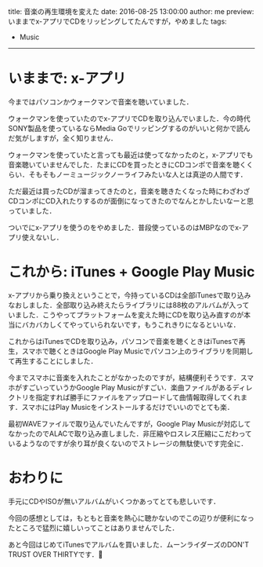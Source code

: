 title: 音楽の再生環境を変えた
date: 2016-08-25 13:00:00
author: me
preview: いままでx-アプリでCDをリッピングしてたんですが，やめました
tags:
   - Music

---

# いままで: x-アプリ
今まではパソコンかウォークマンで音楽を聴いていました．

ウォークマンを使っていたのでx-アプリでCDを取り込んでいました．今の時代SONY製品を使っているならMedia Goでリッピングするのがいいと何かで読んだ気がしますが，全く知りません．

ウォークマンを使っていたと言っても最近は使ってなかったのと，x-アプリでも音楽聴いていませんでした．たまにCDを買ったときにCDコンポで音楽を聴くくらい．そもそもノーミュージックノーライフみたいな人とは真逆の人間です．

ただ最近は買ったCDが溜まってきたのと，音楽を聴きたくなった時にわざわざCDコンポにCD入れたりするのが面倒になってきたのでなんとかしたいなーと思っていました．

ついでにx-アプリを使うのをやめました．普段使っているのはMBPなのでx-アプリ使えないし．

# これから: iTunes + Google Play Music
x-アプリから乗り換えということで，今持っているCDは全部iTunesで取り込みなおしました．全部取り込み終えたらライブラリには88枚のアルバムが入っていました．こうやってプラットフォームを変えた時にCDを取り込み直すのが本当にバカバカしくてやっていられないです，もうこれきりになるといいな．

これからはiTunesでCDを取り込み，パソコンで音楽を聴くときはiTunesで再生，スマホで聴くときはGoogle Play Musicでパソコン上のライブラリを同期して再生することにしました．

今までスマホに音楽を入れたことがなかったのですが，結構便利そうです．スマホがすごいっていうかGoogle Play Musicがすごい．楽曲ファイルがあるディレクトリを指定すれば勝手にファイルをアップロードして曲情報取得してくれます．スマホにはPlay Musicをインストールするだけでいいのでとても楽．

最初WAVEファイルで取り込んでいたんですが，Google Play Musicが対応してなかったのでALACで取り込み直しました．非圧縮やロスレス圧縮にこだわっているようなのですが余り耳が良くないのでストレージの無駄使いです完全に．

# おわりに
手元にCDやISOが無いアルバムがいくつかあってとても悲しいです．

今回の感想としては，もともと音楽を熱心に聴かないのでこの辺りが便利になったところで猛烈に嬉しいってことはありませんでした．

あと今回はじめてiTunesでアルバムを買いました．ムーンライダーズのDON'T TRUST OVER THIRTYです．🐘
